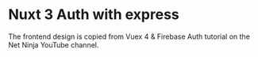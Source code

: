 # Nuxt 3 Auth with express

The frontend design is copied from Vuex 4 &amp; Firebase Auth tutorial on the Net Ninja YouTube channel.
